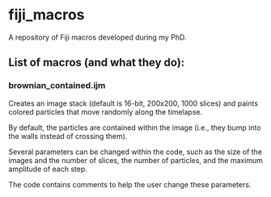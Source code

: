 # fiji_macros

A repository of Fiji macros developed during my PhD.

## List of macros (and what they do):

### brownian_contained.ijm
Creates an image stack (default is 16-bit, 200x200, 1000 slices) and paints colored particles that move randomly along the timelapse.

By default, the particles are contained within the image (i.e., they bump into the walls instead of crossing them).

Several parameters can be changed within the code, such as the size of the images and the number of slices, the number of particles, and the maximum amplitude of each step.

The code contains comments to help the user change these parameters.
